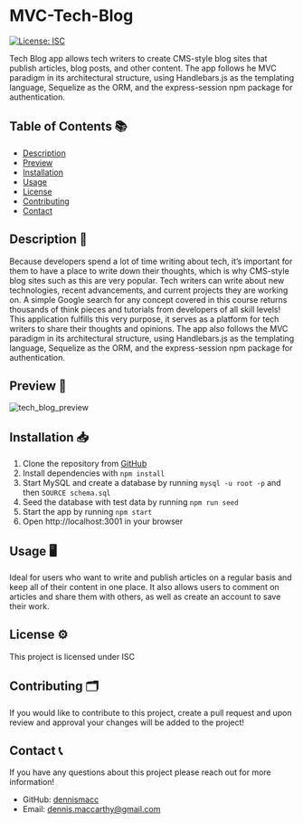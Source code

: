 # MVC-Tech-Blog

[![License: ISC](https://img.shields.io/badge/License-ISC-blue.svg)](https://opensource.org/licenses/ISC)

Tech Blog app allows tech writers to create CMS-style blog sites that publish articles, blog posts, and other content. The app follows he MVC paradigm in its architectural structure, using Handlebars.js as the templating language, Sequelize as the ORM, and the express-session npm package for authentication.

## Table of Contents 📚  

- [Description](#description)
- [Preview](#preview)
- [Installation](#installation)
- [Usage](#usage)
- [License](#license)
- [Contributing](#contributing)
- [Contact](#contact)

## Description 📝
Because developers spend a lot of time writing about tech, it’s important for them to have a place to write down their thoughts, which is why CMS-style blog sites such as this are very popular. Tech writers can write about new technologies, recent advancements, and current projects they are working on. A simple Google search for any concept covered in this course returns thousands of think pieces and tutorials from developers of all skill levels! This application fulfills this very purpose, it serves as a platform for tech writers to share their thoughts and opinions. The app also follows the MVC paradigm in its architectural structure, using Handlebars.js as the templating language, Sequelize as the ORM, and the express-session npm package for authentication.

## Preview 📸
![tech_blog_preview](https://user-images.githubusercontent.com/100378792/194476791-00634a14-5e95-4b45-8e5e-8ddfbf98e58e.jpg)


## Installation 📥

1. Clone the repository from [GitHub](https://github.com/dennismacc/Tech-Blog)
2. Install dependencies with `npm install`
3. Start MySQL and create a database by running `mysql -u root -p` and then `SOURCE schema.sql`
4. Seed the database with test data by running `npm run seed`
5. Start the app by running `npm start`
6. Open http://localhost:3001 in your browser


## Usage 🖥
Ideal for users who want to write and publish articles on a regular basis and keep all of their content in one place. It also allows users to comment on articles and share them with others, as well as create an account to save their work.

## License ⚙️

 This project is licensed under ISC

## Contributing 🗂

 If you would like to contribute to this project, create a pull request and upon review and approval your changes will be added to the project!

## Contact 📞

 If you have any questions about this project please reach out for more information!

- GitHub: [dennismacc](https://github.com/dennismacc)
- Email: dennis.maccarthy@gmail.com
